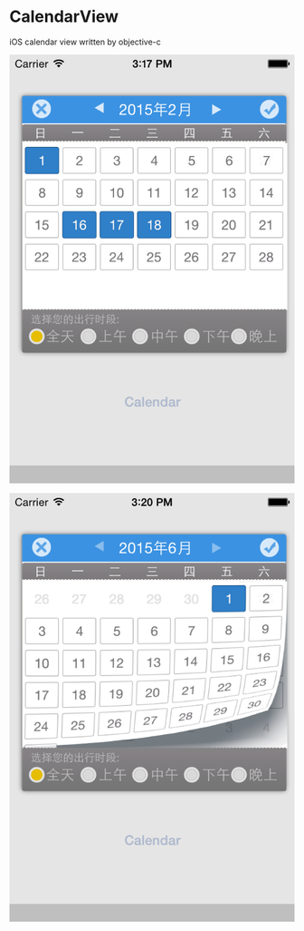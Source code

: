 CalendarView
============

iOS calendar view written by objective-c

[![](https://raw.githubusercontent.com/heavensword/CalendarView/master/ScreenShots/screenshot1.png)](https://raw.githubusercontent.com/heavensword/CalendarView/master/ScreenShots/screenshot1.png)

[![](https://raw.githubusercontent.com/heavensword/CalendarView/master/ScreenShots/screenshot2.png)](https://raw.githubusercontent.com/heavensword/CalendarView/master/ScreenShots/screenshot2.png)

